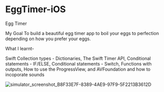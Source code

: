 # EggTimer-iOS
Egg Timer

My Goal
To build a beautiful egg timer app to boil your eggs to perfection depending on how you prefer your eggs.

What I learnt-

Swift Collection types - Dictionaries, 
The Swift Timer API, 
Conditional statements - IF/ELSE, 
Conditional statements - Switch, 
Functions with outputs, 
How to use the ProgressView, and
AVFoundation and how to incoporate sounds

![simulator_screenshot_B8F33E7F-8389-4AE9-97F9-5F2213B3612D](https://github.com/palaksatti/EggTimer-iOS/assets/110411136/2a9b0e9e-6f76-4cbd-9ca9-b06a1dbcf769)
